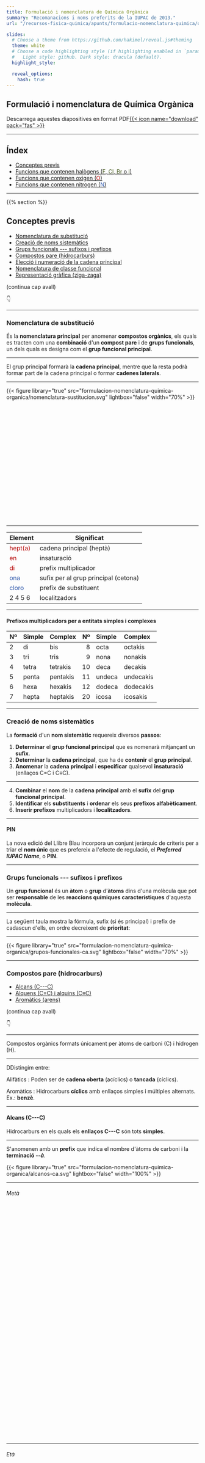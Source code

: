 ```yaml
---
title: Formulació i nomenclatura de Química Orgànica
summary: "Recomanacions i noms preferits de la IUPAC de 2013."
url: "/recursos-fisica-quimica/apunts/formulacio-nomenclatura-quimica/organica/diapositives"

slides:
  # Choose a theme from https://github.com/hakimel/reveal.js#theming
  theme: white
  # Choose a code highlighting style (if highlighting enabled in `params.toml`)
  #   Light style: github. Dark style: dracula (default).
  highlight_style:

  reveal_options:
    hash: true
---
```


<section data-background-image="/media/logo-diapositivas.svg, qrcode.svg" data-background-size="10%" data-background-position="3.629% 5%, 96.371% 5%">

<script src="https://3Dmol.csb.pitt.edu/build/3Dmol-min.js"></script>

# Formulació i nomenclatura de Química Orgànica

Descarrega aquestes diapositives en format PDF[{{< icon name="download" pack="fas" >}}](?print-pdf#)

</section>

---

## Índex

- [Conceptes previs](#/2)
- [Funcions que contenen halògens (<span style="color: #4c5f26">F</span>, <span style="color: #4c5f26">Cl</span>, <span style="color: #4c5f26">Br</span> o <span style="color: #4c5f26">I</span>)](#/3)
- [Funcions que contenen oxigen (<span style="color: #b50000">O</span>)](#/4)
- [Funcions que contenen nitrogen (<span style="color: #2a54a9">N</span>)](#/5)

---

{{% section %}}

## Conceptes previs

- [Nomenclatura de substitució](#/2/1)
- [Creació de noms sistemàtics](#/2/6)
- [Grups funcionals --- sufixos i prefixos](#/2/9)
- [Compostos pare (hidrocarburs)](#/2/12)
- [Elecció i numeració de la cadena principal](#/2/43)
- [Nomenclatura de classe funcional](#/2/46)
- [Representació gràfica (ziga-zaga)](#/2/51)

(continua cap avall)

👇

---

### Nomenclatura de substitució
És la **nomenclatura principal** per anomenar **compostos orgànics**, els quals es tracten com una **combinació** d'un **compost pare** i de **grups funcionals**, un dels quals es designa com el **grup funcional principal**.

---

El grup principal formarà la **cadena principal**, mentre que la resta podrà formar part de la cadena principal o formar **cadenes laterals**.

---

{{< figure library="true" src="formulacion-nomenclatura-quimica-organica/nomenclatura-sustitucion.svg" lightbox="false" width="70%" >}}

<div style="height: 300px; width: 100%; position: relative;" class='viewer_3Dmoljs' data-href='/media/formulacion-nomenclatura-quimica-organica/sustitucion.sdf' data-backgroundalpha='0.0' data-style='stick;sphere:radius~0.5' data-spin='axis:y'></div>

---

| Element | Significat |
| --- | --- |
| <span style="color: #b50000">hept(a)</span> | cadena principal (heptà) |
| <span style="color: #b50000">en</span> | insaturació |
| <span style="color: #b50000">di</span> | prefix multiplicador |
| <span style="color: #2a54a9">ona</span> | sufix per al grup principal (cetona) |
| <span style="color: #2a54a9">cloro</span> | prefix de substituent |
| 2 4 5 6 | localitzadors |

---

#### Prefixos multiplicadors per a entitats simples i complexes

| Nº | Simple | Complex | Nº | Simple | Complex |
| :--- | :--- | :--- | ---: | :--- | :--- |
| 2 | di | bis | 8 | octa | octakis |
| 3 | tri | tris | 9 | nona | nonakis |
| 4 | tetra | tetrakis | 10 | deca | decakis |
| 5 | penta | pentakis | 11 | undeca | undecakis |
| 6 | hexa | hexakis | 12 | dodeca | dodecakis |
| 7 | hepta | heptakis | 20 | icosa | icosakis |

---

### Creació de noms sistemàtics

La **formació** d'un **nom sistemàtic** requereix diversos **passos**:

1. **Determinar** el **grup funcional principal** que es nomenarà mitjançant un **sufix**.
2. **Determinar** la **cadena principal**, que ha de **contenir** el **grup principal**.
3. **Anomenar** la **cadena principal** i **especificar** qualsevol **insaturació** (enllaços C=C i C&equiv;C).

---

4. **Combinar** el **nom** de la **cadena principal** amb el **sufix** del **grup funcional principal**.
5. **Identificar** els **substituents** i **ordenar** els seus **prefixos alfabèticament**.
6. **Inserir prefixos** multiplicadors i **localitzadors**.

---

#### PIN
La nova edició del Llibre Blau incorpora un conjunt jeràrquic de criteris per a triar el **nom únic** que es prefereix a l'efecte de regulació, el ***Preferred IUPAC Name***, o **PIN**.

---

### Grups funcionals --- sufixos i prefixos
Un **grup funcional** és un **àtom** o **grup** d'**àtoms** dins d'una molècula que pot ser **responsable** de les **reaccions químiques característiques** d'aquesta **molècula**.

---

 La següent taula mostra la fórmula, sufix (si és principal) i prefix de cadascun d'ells, en ordre decreixent de **prioritat**:

---

{{< figure library="true" src="formulacion-nomenclatura-quimica-organica/grupos-funcionales-ca.svg" lightbox="false" width="70%" >}}

---

### Compostos pare (hidrocarburs)
- [Alcans (C---C)](#/2/15)
- [Alquens (C=C) i alquins (C&equiv;C)](#/2/27)
- [Aromàtics (arens)](#/2/32)

(continua cap avall)

👇

---

Compostos orgànics formats únicament per àtoms de carboni (C) i hidrogen (H).

---

DDistingim entre:

Alifàtics
: Poden ser de **cadena oberta** (acíclics) o **tancada** (cíclics).

Aromàtics
: Hidrocarburs **cíclics** amb enllaços simples i múltiples alternats. Ex.: **benzè**.

---

#### Alcans (C---C)
Hidrocarburs en els quals els **enllaços C---C** són tots **simples**.

---

S'anomenen amb un **prefix** que indica el nombre d'àtoms de carboni i la **terminació *--à***.

{{< figure library="true" src="formulacion-nomenclatura-quimica-organica/alcanos-ca.svg" lightbox="false" width="100%" >}}

---

###### Metà

<div style="height: 600px; width: 100%; position: relative;" class='viewer_3Dmoljs' data-href='/media/formulacion-nomenclatura-quimica-organica/metano.sdf' data-backgroundalpha='0.0' data-style='stick;sphere:radius~0.5' data-spin='axis:y'></div>

---

###### Età

<div style="height: 600px; width: 100%; position: relative;" class='viewer_3Dmoljs' data-href='/media/formulacion-nomenclatura-quimica-organica/etano.sdf' data-backgroundalpha='0.0' data-style='stick;sphere:radius~0.5' data-spin='axis:y'></div>

---

###### Propà

<div style="height: 600px; width: 100%; position: relative;" class='viewer_3Dmoljs' data-href='/media/formulacion-nomenclatura-quimica-organica/propano.sdf' data-backgroundalpha='0.0' data-style='stick;sphere:radius~0.5' data-spin='axis:y'></div>

---

###### Butà

<div style="height: 600px; width: 100%; position: relative;" class='viewer_3Dmoljs' data-href='/media/formulacion-nomenclatura-quimica-organica/butano.sdf' data-backgroundalpha='0.0' data-style='stick;sphere:radius~0.5' data-spin='axis:y'></div>

---

En cas de ser **substituents**, canvien la **terminació** --à per ***--il***.

---

##### Cicloalcans
S'afegeix el **prefix *ciclo--*** al nom de l'hidrocarbur.

{{< figure library="true" src="formulacion-nomenclatura-quimica-organica/cicloalcanos-ca.svg" lightbox="false" width="100%" >}}

---

###### Ciclopropà

<div style="height: 600px; width: 100%; position: relative;" class='viewer_3Dmoljs' data-href='/media/formulacion-nomenclatura-quimica-organica/ciclopropano.sdf' data-backgroundalpha='0.0' data-style='stick;sphere:radius~0.5' data-spin='axis:y'></div>

---

###### Ciclobutà

<div style="height: 600px; width: 100%; position: relative;" class='viewer_3Dmoljs' data-href='/media/formulacion-nomenclatura-quimica-organica/ciclobutano.sdf' data-backgroundalpha='0.0' data-style='stick;sphere:radius~0.5' data-spin='axis:y'></div>

---

###### Ciclohexà

<div style="height: 600px; width: 100%; position: relative;" class='viewer_3Dmoljs' data-href='/media/formulacion-nomenclatura-quimica-organica/ciclohexano.sdf' data-backgroundalpha='0.0' data-style='stick;sphere:radius~0.5' data-spin='axis:y'></div>

---

###### Ciclodecà

<div style="height: 600px; width: 100%; position: relative;" class='viewer_3Dmoljs' data-href='/media/formulacion-nomenclatura-quimica-organica/ciclodecano.sdf' data-backgroundalpha='0.0' data-style='stick;sphere:radius~0.5' data-spin='axis:y'></div>

---

#### Alquens (C=C) i alquins (C&equiv;C)
La presència d'**insaturacions** ---**enllaços dobles** (**C=C**) i **triples** (**C&equiv;C**)--- s'indica mitjançant les **terminacions *--è*** i ***--í***, respectivament, i **localitzadors** definint les seves posicions.

{{< figure library="true" src="formulacion-nomenclatura-quimica-organica/insaturaciones-ca.svg" lightbox="false" width="100%" >}}

---

##### Buta-1,3-diè

<div style="height: 600px; width: 100%; position: relative;" class='viewer_3Dmoljs' data-href='/media/formulacion-nomenclatura-quimica-organica/butadieno.sdf' data-backgroundalpha='0.0' data-style='stick;sphere:radius~0.5' data-spin='axis:y'></div>

---

##### Pent-1-en-4-í

<div style="height: 600px; width: 100%; position: relative;" class='viewer_3Dmoljs' data-href='/media/formulacion-nomenclatura-quimica-organica/pentino.sdf' data-backgroundalpha='0.0' data-style='stick;sphere:radius~0.5' data-spin='axis:y'></div>

---

##### Ciclohexa-1,3-diè

<div style="height: 600px; width: 100%; position: relative;" class='viewer_3Dmoljs' data-href='/media/formulacion-nomenclatura-quimica-organica/ciclohexadieno.sdf' data-backgroundalpha='0.0' data-style='stick;sphere:radius~0.5' data-spin='axis:y'></div>

---

En caso de ser **sustituyentes**, acaben en ***--enil(o)*** e ***--inil(o)***, respectivamente.

---

#### Aromàtics (arens)
El **benzè**, **C<sub>6</sub>H<sub>6</sub>**, és l'hidrocarbur aromàtic de **referència**.

{{< figure library="true" src="formulacion-nomenclatura-quimica-organica/aromaticos-ca.svg" lightbox="false" width="100%" >}}

---

###### Benzè

<div style="height: 600px; width: 100%; position: relative;" class='viewer_3Dmoljs' data-href='/media/formulacion-nomenclatura-quimica-organica/benceno.sdf' data-backgroundalpha='0.0' data-style='stick;sphere:radius~0.5' data-spin='axis:y'></div>

---

###### Toluè

<div style="height: 600px; width: 100%; position: relative;" class='viewer_3Dmoljs' data-href='/media/formulacion-nomenclatura-quimica-organica/tolueno.sdf' data-backgroundalpha='0.0' data-style='stick;sphere:radius~0.5' data-spin='axis:y'></div>

---

###### Etenilbenzè

<div style="height: 600px; width: 100%; position: relative;" class='viewer_3Dmoljs' data-href='/media/formulacion-nomenclatura-quimica-organica/etenilbenceno.sdf' data-backgroundalpha='0.0' data-style='stick;sphere:radius~0.5' data-spin='axis:y'></div>

---

###### 1,2,4,5-tetrametilbenzè

<div style="height: 600px; width: 100%; position: relative;" class='viewer_3Dmoljs' data-href='/media/formulacion-nomenclatura-quimica-organica/dureno.sdf' data-backgroundalpha='0.0' data-style='stick;sphere:radius~0.5' data-spin='axis:y'></div>

---

En cas de ser **substituent**, es denomina ***fenil***.

---

##### ¿Com és millor representar el benzè?
<div align="center">
{{< tweet user="fqmente" id="1316297800607563778" >}}
</div>

---

##### Arens policíclics amb importància en l'estudi de sistemes biològics
{{< figure library="true" src="formulacion-nomenclatura-quimica-organica/policiclicos-ca.svg" lightbox="false" width="100%" >}}

---

###### Naftalè

<div style="height: 600px; width: 100%; position: relative;" class='viewer_3Dmoljs' data-href='/media/formulacion-nomenclatura-quimica-organica/naftaleno.sdf' data-backgroundalpha='0.0' data-style='stick;sphere:radius~0.5' data-spin='axis:y'></div>

---

###### Antracè

<div style="height: 600px; width: 100%; position: relative;" class='viewer_3Dmoljs' data-href='/media/formulacion-nomenclatura-quimica-organica/antraceno.sdf' data-backgroundalpha='0.0' data-style='stick;sphere:radius~0.5' data-spin='axis:y'></div>

---

###### Fenantrè

<div style="height: 600px; width: 100%; position: relative;" class='viewer_3Dmoljs' data-href='/media/formulacion-nomenclatura-quimica-organica/fenantreno.sdf' data-backgroundalpha='0.0' data-style='stick;sphere:radius~0.5' data-spin='axis:y'></div>

---

### Elecció i numeració de la cadena principal

---
#### Elecció
La **cadena principal** es **tria** aplicant els següents **criteris**:

1. Conté el grup funcional principal.
2. Conté el major nombre de grups funcionals.
3. Els sistemes d'anells són prioritaris enfront de les cadenes.
4. Conté més àtoms.
5. Conté més enllaços múltiples (dobles en cas d'empat).
6. Conté més substituents.

---
								
#### Numeració
La **cadena principal** es **numera** aplicant els següents **criteris**:

1. Localitzadors més baixos per a heteroàtoms (substituts d'algun carboni en la cadena principal).
2. Localitzador més baix per al grup funcional principal.
3. Localitzadors més baixos per a enllaços dobles i triples.
4. Localitzadors més baixos com a conjunt per a tots els substituents anomenats com a prefixos.
5. Localitzadors més baixos per a substituents en ordre d'esment (alfabètic).

---

### Nomenclatura de classe funcional
També coneguda com a nomenclatura ***radicofuncional***, és la **preferida** per a **èsters** i **halurs d'àcid** (també utilitzada per a **èters** i **cetones**).

---

Els noms consisteixen en el **nom** del **grup principal** del compost seguit de la paraula ***de*** i el **nom** del **substituent** al qual va unit.

{{< figure library="true" src="formulacion-nomenclatura-quimica-organica/nomenclatura-clase-funcional-ca.svg" lightbox="false" width="100%" >}}

---

#### Propanoat de metil

<div style="height: 600px; width: 100%; position: relative;" class='viewer_3Dmoljs' data-href='/media/formulacion-nomenclatura-quimica-organica/propanoato-metilo.sdf' data-backgroundalpha='0.0' data-style='stick;sphere:radius~0.5' data-spin='axis:y'></div>

---

#### Clorur d'acetil

<div style="height: 600px; width: 100%; position: relative;" class='viewer_3Dmoljs' data-href='/media/formulacion-nomenclatura-quimica-organica/cloruro-acetilo.sdf' data-backgroundalpha='0.0' data-style='stick;sphere:radius~0.5' data-spin='axis:y'></div>

---

#### Bromur de benzoïl

<div style="height: 600px; width: 100%; position: relative;" class='viewer_3Dmoljs' data-href='/media/formulacion-nomenclatura-quimica-organica/bromuro-benzoilo.sdf' data-backgroundalpha='0.0' data-style='stick;sphere:radius~0.5' data-spin='axis:y'></div>

---

### Representació gràfica (ziga-zaga)
{{< figure library="true" src="formulacion-nomenclatura-quimica-organica/zigzag-ca.svg" lightbox="false" width="100%" >}}

{{% /section %}}

---

{{% section %}}

## Funcions que contenen halògens (<span style="color: #4c5f26">F</span>, <span style="color: #4c5f26">Cl</span>, <span style="color: #4c5f26">Br</span> o <span style="color: #4c5f26">I</span>)
No poden ser mai el grup principal, per la qual cosa s'anomenen afegint el **prefix *fluoro--***, ***cloro--***, ***bromo--*** o ***yodo--***, segons correspongui, al nom de l'hidrocarbur.

{{< figure library="true" src="formulacion-nomenclatura-quimica-organica/haloalcanos-ca.svg" lightbox="false" width="100%" >}}

---

### 1,1,1,2-tetrafluoroetà

<div style="height: 600px; width: 100%; position: relative;" class='viewer_3Dmoljs' data-href='/media/formulacion-nomenclatura-quimica-organica/tetrafluoroetano.sdf' data-backgroundalpha='0.0' data-style='stick;sphere:radius~0.5' data-spin='axis:y'></div>

---

### 1,1-dicloroetè

<div style="height: 600px; width: 100%; position: relative;" class='viewer_3Dmoljs' data-href='/media/formulacion-nomenclatura-quimica-organica/dicloroeteno.sdf' data-backgroundalpha='0.0' data-style='stick;sphere:radius~0.5' data-spin='axis:y'></div>

---

### 1,2-dibromobenzè

<div style="height: 600px; width: 100%; position: relative;" class='viewer_3Dmoljs' data-href='/media/formulacion-nomenclatura-quimica-organica/dibromobenceno.sdf' data-backgroundalpha='0.0' data-style='stick;sphere:radius~0.5' data-spin='axis:y'></div>

---

### Yodometà

<div style="height: 600px; width: 100%; position: relative;" class='viewer_3Dmoljs' data-href='/media/formulacion-nomenclatura-quimica-organica/yodometano.sdf' data-backgroundalpha='0.0' data-style='stick;sphere:radius~0.5' data-spin='axis:y'></div>

{{% /section %}}

---

{{% section %}}

## Funcions que contenen oxigen (<span style="color: #b50000">O</span>)
- [Alcohols (<span style="color: #b50000">---OH</span>)](#/4/1)
- [Aldehids (<span style="color: #b50000">---CHO</span>)](#/4/5)
- [Cetones (<span style="color: #b50000">=O</span>)](#/4/9)
- [Èters (<span style="color: #b50000">---OR</span>)](#/4/13)
- [Àcids carboxílics (<span style="color: #b50000">---COOH</span>)](#/4/17)
- [Èsters (<span style="color: #b50000">---COOR</span>)](#/4/22)
- [Carboxilats (<span style="color: #b50000">---COO<sup>--</sup></span>)](#/4/27)
- [Halurs d'àcid (<span style="color: #b50000">---COX</span>)](#/4/29)

---

### Alcohols (<span style="color: #b50000">---OH</span>)
Si són el **grup principal** s'afegeix el **sufix *--ol*** al nom de l'hidrocarbur, en cas contrari s'utilitza el **prefix *hidroxi--***.

{{< figure library="true" src="formulacion-nomenclatura-quimica-organica/alcoholes-ca.svg" lightbox="false" width="100%" >}}

---

#### Etanol

<div style="height: 600px; width: 100%; position: relative;" class='viewer_3Dmoljs' data-href='/media/formulacion-nomenclatura-quimica-organica/etanol.sdf' data-backgroundalpha='0.0' data-style='stick;sphere:radius~0.5' data-spin='axis:y'></div>

---

#### Fenol

<div style="height: 600px; width: 100%; position: relative;" class='viewer_3Dmoljs' data-href='/media/formulacion-nomenclatura-quimica-organica/fenol.sdf' data-backgroundalpha='0.0' data-style='stick;sphere:radius~0.5' data-spin='axis:y'></div>

---

#### Àcid 2-hidroxipropanoic

<div style="height: 600px; width: 100%; position: relative;" class='viewer_3Dmoljs' data-href='/media/formulacion-nomenclatura-quimica-organica/acido-2-hidroxipropanoico.sdf' data-backgroundalpha='0.0' data-style='stick;sphere:radius~0.5' data-spin='axis:y'></div>

---

### Aldehids (<span style="color: #b50000">---CHO</span>)
Si són el **grup principal** s'afegeix el **sufix *--al*** (o ***--carbaldehid***) al nom de l'hidrocarbur, en cas contrari s'utilitza el **prefix *formil--*** (u ***oxo--***).

{{< figure library="true" src="formulacion-nomenclatura-quimica-organica/aldehidos-ca.svg" lightbox="false" width="100%" >}}

---

#### Formaldehid

<div style="height: 600px; width: 100%; position: relative;" class='viewer_3Dmoljs' data-href='/media/formulacion-nomenclatura-quimica-organica/formaldehido.sdf' data-backgroundalpha='0.0' data-style='stick;sphere:radius~0.5' data-spin='axis:y'></div>

---

#### Benzaldehid

<div style="height: 600px; width: 100%; position: relative;" class='viewer_3Dmoljs' data-href='/media/formulacion-nomenclatura-quimica-organica/benzaldehido.sdf' data-backgroundalpha='0.0' data-style='stick;sphere:radius~0.5' data-spin='axis:y'></div>

---

#### Àcid 4-metil-3-formilpent-3-en-1-oic

<div style="height: 600px; width: 100%; position: relative;" class='viewer_3Dmoljs' data-href='/media/formulacion-nomenclatura-quimica-organica/acido-formilpentoico.sdf' data-backgroundalpha='0.0' data-style='stick;sphere:radius~0.5' data-spin='axis:y'></div>

---

### Cetones (<span style="color: #b50000">=O</span>)

Si són el **grup principal** s'afegeix el **sufix *--ona*** al nom de l'hidrocarbur, en cas contrari s'utilitza el **prefix *oxo--***.

{{< figure library="true" src="formulacion-nomenclatura-quimica-organica/cetonas-ca.svg" lightbox="false" width="100%" >}}

---

#### Propan-2-ona

<div style="height: 600px; width: 100%; position: relative;" class='viewer_3Dmoljs' data-href='/media/formulacion-nomenclatura-quimica-organica/acetona.sdf' data-backgroundalpha='0.0' data-style='stick;sphere:radius~0.5' data-spin='axis:y'></div>

---

#### 1-feniletan-1-ona

<div style="height: 600px; width: 100%; position: relative;" class='viewer_3Dmoljs' data-href='/media/formulacion-nomenclatura-quimica-organica/acetofenona.sdf' data-backgroundalpha='0.0' data-style='stick;sphere:radius~0.5' data-spin='axis:y'></div>

---

#### 2-metil-3-oxo-butanal

<div style="height: 600px; width: 100%; position: relative;" class='viewer_3Dmoljs' data-href='/media/formulacion-nomenclatura-quimica-organica/butanal.sdf' data-backgroundalpha='0.0' data-style='stick;sphere:radius~0.5' data-spin='axis:y'></div>

---

### Èters (<span style="color: #b50000">---OR</span>)
No poden ser mai el grup principal, per la qual cosa s'anomenen afegint el **prefix *(R)oxi--*** al nom de l'hidrocarbur.

{{< figure library="true" src="formulacion-nomenclatura-quimica-organica/eteres-ca.svg" lightbox="false" width="100%" >}}

---

#### Etoxietà
<div style="height: 600px; width: 100%; position: relative;" class='viewer_3Dmoljs' data-href='/media/formulacion-nomenclatura-quimica-organica/etoxietano.sdf' data-backgroundalpha='0.0' data-style='stick;sphere:radius~0.5' data-spin='axis:y'></div>

---

#### Anisol

<div style="height: 600px; width: 100%; position: relative;" class='viewer_3Dmoljs' data-href='/media/formulacion-nomenclatura-quimica-organica/anisol.sdf' data-backgroundalpha='0.0' data-style='stick;sphere:radius~0.5' data-spin='axis:y'></div>

---

#### Furà

<div style="height: 600px; width: 100%; position: relative;" class='viewer_3Dmoljs' data-href='/media/formulacion-nomenclatura-quimica-organica/furano.sdf' data-backgroundalpha='0.0' data-style='stick;sphere:radius~0.5' data-spin='axis:y'></div>

---

### Àcids carboxílics (<span style="color: #b50000">---COOH</span>)
Són compostos amb un **grup carboxil**, **<span style="color: #b50000">---C(=O)OH</span>**.

---

Si són el **grup principal** s'anomenen començant per ***àcid*** i afegint el **sufix *--oic*** (o ***--carboxílic***) al nom de l'hidrocarbur, en cas contrari s'utilitza el **prefix *carboxi--***. Exemples: **aminoàcids** i **àcids grassos**.

{{< figure library="true" src="formulacion-nomenclatura-quimica-organica/acidos-carboxilicos-ca.svg" lightbox="false" width="100%" >}}

---

#### Àcid acètic

<div style="height: 600px; width: 100%; position: relative;" class='viewer_3Dmoljs' data-href='/media/formulacion-nomenclatura-quimica-organica/acido-acetico.sdf' data-backgroundalpha='0.0' data-style='stick;sphere:radius~0.5' data-spin='axis:y'></div>

---

#### Àcid benzoic

<div style="height: 600px; width: 100%; position: relative;" class='viewer_3Dmoljs' data-href='/media/formulacion-nomenclatura-quimica-organica/acido-benzoico.sdf' data-backgroundalpha='0.0' data-style='stick;sphere:radius~0.5' data-spin='axis:y'></div>

---

#### Àcid 2-hidroxipropan-1,2,3-tricarboxílic

<div style="height: 600px; width: 100%; position: relative;" class='viewer_3Dmoljs' data-href='/media/formulacion-nomenclatura-quimica-organica/acido-citrico.sdf' data-backgroundalpha='0.0' data-style='stick;sphere:radius~0.5' data-spin='axis:y'></div>

---

### Èsters (<span style="color: #b50000">---COOR</span>)
Deriven d'àcids, en els quals almenys un grup hidroxi, ---OH, se substitueix per un grup ---OR.

---

S'utilitza la **nomenclatura** de **classe funcional**, substituint la **terminació** --oic de l'àcid per ***--oat***, si són el **grup principal**; en cas contrari s'utilitza el **prefix *(R)oxicarbonil--***.

{{< figure library="true" src="formulacion-nomenclatura-quimica-organica/esteres-ca.svg" lightbox="false" width="100%" >}}

---

#### Acetat d'etil

<div style="height: 600px; width: 100%; position: relative;" class='viewer_3Dmoljs' data-href='/media/formulacion-nomenclatura-quimica-organica/acetato-etilo.sdf' data-backgroundalpha='0.0' data-style='stick;sphere:radius~0.5' data-spin='axis:y'></div>

---

#### Benzoat de metil

<div style="height: 600px; width: 100%; position: relative;" class='viewer_3Dmoljs' data-href='/media/formulacion-nomenclatura-quimica-organica/benzoato-metilo.sdf' data-backgroundalpha='0.0' data-style='stick;sphere:radius~0.5' data-spin='axis:y'></div>

---

#### Àcid 3-(acetiloxi)propanoic

<div style="height: 600px; width: 100%; position: relative;" class='viewer_3Dmoljs' data-href='/media/formulacion-nomenclatura-quimica-organica/acido-acetiloxipropanoico.sdf' data-backgroundalpha='0.0' data-style='stick;sphere:radius~0.5' data-spin='axis:y'></div>

---

### Carboxilats (<span style="color: #b50000">---COO<sup>--</sup></span>)
Són la base conjugada d'un àcid carboxílic, sent ions amb càrrega negativa (anions).

---

S'utilitza la **nomenclatura** de **classe funcional**, substituint la **terminació** --oic de l'àcid per ***--oat***, si són el **grup principal**; en cas contrari s'utilitza el **prefix *carboxilat--***.

{{< figure library="true" src="formulacion-nomenclatura-quimica-organica/carboxilatos-ca.svg" lightbox="false" width="100%" >}}

---

### Halurs d'àcid (<span style="color: #b50000">---COX</span>)
Deriven d'àcids carboxílics, substituint el grup hidroxi, ---OH, per un halur (F, Cl, Br o I).

---

SS'utilitza la **nomenclatura** de **classe funcional**, començant per ***halur de*** i substituint la **terminació** --oic de l'àcid per ***--oïl***, si són el **grup principal**; en cas contrari s'utilitza el **prefix *halocarbonil--***.

{{< figure library="true" src="formulacion-nomenclatura-quimica-organica/haluros-acido-ca.svg" lightbox="false" width="100%" >}}

---

#### Clorur d'acetil

<div style="height: 600px; width: 100%; position: relative;" class='viewer_3Dmoljs' data-href='/media/formulacion-nomenclatura-quimica-organica/cloruro-acetilo.sdf' data-backgroundalpha='0.0' data-style='stick;sphere:radius~0.5' data-spin='axis:y'></div>

---

#### Bromur de benzoïl

<div style="height: 600px; width: 100%; position: relative;" class='viewer_3Dmoljs' data-href='/media/formulacion-nomenclatura-quimica-organica/bromuro-benzoilo.sdf' data-backgroundalpha='0.0' data-style='stick;sphere:radius~0.5' data-spin='axis:y'></div>

---

#### Àcid 4-clorocarbonil-3-hidroxi-2-metilpentanoic

<div style="height: 600px; width: 100%; position: relative;" class='viewer_3Dmoljs' data-href='/media/formulacion-nomenclatura-quimica-organica/acido-metilpentanoico.sdf' data-backgroundalpha='0.0' data-style='stick;sphere:radius~0.5' data-spin='axis:y'></div>

{{% /section %}}

---

{{% section %}}

## Funcions que contenen nitrogen (<span style="color: #2a54a9">N</span>)
- [Amines (<span style="color: #2a54a9">---NH<sub>2</sub></span>)](#/5/1)
- [Amides (<span style="color: #2a54a9">---CONH<sub>2</sub></span>)](#/5/9)
- [Nitrils (<span style="color: #2a54a9">---C&equiv;N</span>)](#/5/14)
- [Nitrocompostos (<span style="color: #2a54a9">---NO<sub>2</sub></span>)](#/5/18)

(continua cap avall)

👇

---

### Amines (<span style="color: #2a54a9">---NH<sub>2</sub></span>)
Si són el **grup principal** s'afegeix el **sufix *--amina*** al nom de l'hidrocarbur, en cas contrari s'utilitza el **prefix *amino--***.

{{< figure library="true" src="formulacion-nomenclatura-quimica-organica/aminas.svg" lightbox="false" width="100%" >}}

---

##### Prop-1-en-1-amina

<div style="height: 600px; width: 100%; position: relative;" class='viewer_3Dmoljs' data-href='/media/formulacion-nomenclatura-quimica-organica/propenamina.sdf' data-backgroundalpha='0.0' data-style='stick;sphere:radius~0.5' data-spin='axis:y'></div>

---

##### Anilina

<div style="height: 600px; width: 100%; position: relative;" class='viewer_3Dmoljs' data-href='/media/formulacion-nomenclatura-quimica-organica/anilina.sdf' data-backgroundalpha='0.0' data-style='stick;sphere:radius~0.5' data-spin='axis:y'></div>

---

##### 2-(dimetilamino)etanol

<div style="height: 600px; width: 100%; position: relative;" class='viewer_3Dmoljs' data-href='/media/formulacion-nomenclatura-quimica-organica/dimetilaminoetanol.sdf' data-backgroundalpha='0.0' data-style='stick;sphere:radius~0.5' data-spin='axis:y'></div>

---

#### Aminas secundaries i terciaries
Quan es reemplacen hidrògens del grup ---NH<sub>2</sub> per substituents complexos s'utilitza la lletra <em>N</em> en comptes de nombres localitzadors.

{{< figure library="true" src="formulacion-nomenclatura-quimica-organica/aminas-sec-terc.svg" lightbox="false" width="100%" >}}

---

##### *N*-metilmetanamina

<div style="height: 600px; width: 100%; position: relative;" class='viewer_3Dmoljs' data-href='/media/formulacion-nomenclatura-quimica-organica/N-metilmetanamina.sdf' data-backgroundalpha='0.0' data-style='stick;sphere:radius~0.5' data-spin='axis:y'></div>

---

##### *N*-fenilanilina

<div style="height: 600px; width: 100%; position: relative;" class='viewer_3Dmoljs' data-href='/media/formulacion-nomenclatura-quimica-organica/N-fenilanilina.sdf' data-backgroundalpha='0.0' data-style='stick;sphere:radius~0.5' data-spin='axis:y'></div>

---

##### *N*,*N*-dimetilmetanamina

<div style="height: 600px; width: 100%; position: relative;" class='viewer_3Dmoljs' data-href='/media/formulacion-nomenclatura-quimica-organica/N-N-dimetilmetanamina.sdf' data-backgroundalpha='0.0' data-style='stick;sphere:radius~0.5' data-spin='axis:y'></div>

---

### Amides (<span style="color: #2a54a9">---CONH<sub>2</sub></span>)
Si són el **grup principal** s'afegeix el **sufix *--amida*** (o ***--carboxamida***) al nom de l'hidrocarbur, en cas contrari s'utilitza el **prefix *carbamoïl--***.

{{< figure library="true" src="formulacion-nomenclatura-quimica-organica/amidas-ca.svg" lightbox="false" width="100%" >}}

---

##### Acetamida

<div style="height: 600px; width: 100%; position: relative;" class='viewer_3Dmoljs' data-href='/media/formulacion-nomenclatura-quimica-organica/acetamida.sdf' data-backgroundalpha='0.0' data-style='stick;sphere:radius~0.5' data-spin='axis:y'></div>

---

##### Benzamida

<div style="height: 600px; width: 100%; position: relative;" class='viewer_3Dmoljs' data-href='/media/formulacion-nomenclatura-quimica-organica/benzamida.sdf' data-backgroundalpha='0.0' data-style='stick;sphere:radius~0.5' data-spin='axis:y'></div>

---

##### Asparagina

<div style="height: 600px; width: 100%; position: relative;" class='viewer_3Dmoljs' data-href='/media/formulacion-nomenclatura-quimica-organica/asparagina.sdf' data-backgroundalpha='0.0' data-style='stick;sphere:radius~0.5' data-spin='axis:y'></div>

---

#### Amides secundàries i terciàries
Igual que en les amines, la substitució d'hidrògens del grup ---CONH<sub>2</sub> s'indica per la lletra <em>N</em> en comptes de nombres localitzadors.

---

### Nitrils (<span style="color: #2a54a9">---C&equiv;N</span>)
Si són el **grup principal** s'afegeix el **sufix *--nitril*** (o ***--carbonitril***) al nom de l'hidrocarbur, en cas contrari s'utilitza el **prefix *ciano--***.

{{< figure library="true" src="formulacion-nomenclatura-quimica-organica/nitrilos-ca.svg" lightbox="false" width="100%" >}}

---

#### Butannitril

<div style="height: 600px; width: 100%; position: relative;" class='viewer_3Dmoljs' data-href='/media/formulacion-nomenclatura-quimica-organica/butanonitrilo.sdf' data-backgroundalpha='0.0' data-style='stick;sphere:radius~0.5' data-spin='axis:y'></div>

---

#### Benzonitril

<div style="height: 600px; width: 100%; position: relative;" class='viewer_3Dmoljs' data-href='/media/formulacion-nomenclatura-quimica-organica/benzonitrilo.sdf' data-backgroundalpha='0.0' data-style='stick;sphere:radius~0.5' data-spin='axis:y'></div>

---

#### 2-cianoprop-2-enoat de metil

<div style="height: 600px; width: 100%; position: relative;" class='viewer_3Dmoljs' data-href='/media/formulacion-nomenclatura-quimica-organica/cianoacrilato.sdf' data-backgroundalpha='0.0' data-style='stick;sphere:radius~0.5' data-spin='axis:y'></div>

---

### Nitrocompostos (<span style="color: #2a54a9">---NO<sub>2</sub></span>)
No poden ser mai el grup principal. S'anomenen afegint el **prefix *nitro--***.

{{< figure library="true" src="formulacion-nomenclatura-quimica-organica/nitrocompuestos-ca.svg" lightbox="false" width="100%" >}}

---

#### 2-nitropropà

<div style="height: 600px; width: 100%; position: relative;" class='viewer_3Dmoljs' data-href='/media/formulacion-nomenclatura-quimica-organica/nitropropano.sdf' data-backgroundalpha='0.0' data-style='stick;sphere:radius~0.5' data-spin='axis:y'></div>

---

#### 2,4,6-trinitrotoluè

<div style="height: 600px; width: 100%; position: relative;" class='viewer_3Dmoljs' data-href='/media/formulacion-nomenclatura-quimica-organica/TNT.sdf' data-backgroundalpha='0.0' data-style='stick;sphere:radius~0.5' data-spin='axis:y'></div>

---

#### 1,2,3-trinitroxipropà

<div style="height: 600px; width: 100%; position: relative;" class='viewer_3Dmoljs' data-href='/media/formulacion-nomenclatura-quimica-organica/nitroglicerina.sdf' data-backgroundalpha='0.0' data-style='stick;sphere:radius~0.5' data-spin='axis:y'></div>

{{% /section %}}